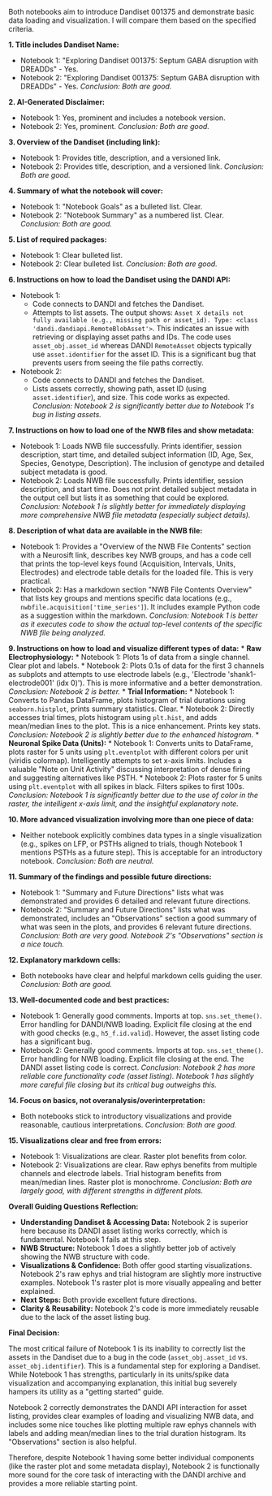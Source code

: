 Both notebooks aim to introduce Dandiset 001375 and demonstrate basic data loading and visualization. I will compare them based on the specified criteria.

**1. Title includes Dandiset Name:**
*   Notebook 1: "Exploring Dandiset 001375: Septum GABA disruption with DREADDs" - Yes.
*   Notebook 2: "Exploring Dandiset 001375: Septum GABA disruption with DREADDs" - Yes.
    *Conclusion: Both are good.*

**2. AI-Generated Disclaimer:**
*   Notebook 1: Yes, prominent and includes a notebook version.
*   Notebook 2: Yes, prominent.
    *Conclusion: Both are good.*

**3. Overview of the Dandiset (including link):**
*   Notebook 1: Provides title, description, and a versioned link.
*   Notebook 2: Provides title, description, and a versioned link.
    *Conclusion: Both are good.*

**4. Summary of what the notebook will cover:**
*   Notebook 1: "Notebook Goals" as a bulleted list. Clear.
*   Notebook 2: "Notebook Summary" as a numbered list. Clear.
    *Conclusion: Both are good.*

**5. List of required packages:**
*   Notebook 1: Clear bulleted list.
*   Notebook 2: Clear bulleted list.
    *Conclusion: Both are good.*

**6. Instructions on how to load the Dandiset using the DANDI API:**
*   Notebook 1:
    *   Code connects to DANDI and fetches the Dandiset.
    *   Attempts to list assets. The output shows: `Asset X details not fully available (e.g., missing path or asset_id). Type: <class 'dandi.dandiapi.RemoteBlobAsset'>`. This indicates an issue with retrieving or displaying asset paths and IDs. The code uses `asset_obj.asset_id` whereas DANDI `RemoteAsset` objects typically use `asset.identifier` for the asset ID. This is a significant bug that prevents users from seeing the file paths correctly.
*   Notebook 2:
    *   Code connects to DANDI and fetches the Dandiset.
    *   Lists assets correctly, showing path, asset ID (using `asset.identifier`), and size. This code works as expected.
    *Conclusion: Notebook 2 is significantly better due to Notebook 1's bug in listing assets.*

**7. Instructions on how to load one of the NWB files and show metadata:**
*   Notebook 1: Loads NWB file successfully. Prints identifier, session description, start time, and detailed subject information (ID, Age, Sex, Species, Genotype, Description). The inclusion of genotype and detailed subject metadata is good.
*   Notebook 2: Loads NWB file successfully. Prints identifier, session description, and start time. Does not print detailed subject metadata in the output cell but lists it as something that could be explored.
    *Conclusion: Notebook 1 is slightly better for immediately displaying more comprehensive NWB file metadata (especially subject details).*

**8. Description of what data are available in the NWB file:**
*   Notebook 1: Provides a "Overview of the NWB File Contents" section with a Neurosift link, describes key NWB groups, and has a code cell that prints the top-level keys found (Acquisition, Intervals, Units, Electrodes) and electrode table details for the loaded file. This is very practical.
*   Notebook 2: Has a markdown section "NWB File Contents Overview" that lists key groups and mentions specific data locations (e.g., `nwbfile.acquisition['time_series']`). It includes example Python code as a suggestion within the markdown.
    *Conclusion: Notebook 1 is better as it executes code to show the actual top-level contents of the specific NWB file being analyzed.*

**9. Instructions on how to load and visualize different types of data:**
    *   **Raw Electrophysiology:**
        *   Notebook 1: Plots 1s of data from a single channel. Clear plot and labels.
        *   Notebook 2: Plots 0.1s of data for the first 3 channels as subplots and attempts to use electrode labels (e.g., 'Electrode 'shank1-electrode001' (idx 0)'). This is more informative and a better demonstration.
        *Conclusion: Notebook 2 is better.*
    *   **Trial Information:**
        *   Notebook 1: Converts to Pandas DataFrame, plots histogram of trial durations using `seaborn.histplot`, prints summary statistics. Clear.
        *   Notebook 2: Directly accesses trial times, plots histogram using `plt.hist`, and adds mean/median lines to the plot. This is a nice enhancement. Prints key stats.
        *Conclusion: Notebook 2 is slightly better due to the enhanced histogram.*
    *   **Neuronal Spike Data (Units):**
        *   Notebook 1: Converts units to DataFrame, plots raster for 5 units using `plt.eventplot` with different colors per unit (viridis colormap). Intelligently attempts to set x-axis limits. Includes a valuable "Note on Unit Activity" discussing interpretation of dense firing and suggesting alternatives like PSTH.
        *   Notebook 2: Plots raster for 5 units using `plt.eventplot` with all spikes in black. Filters spikes to first 100s.
        *Conclusion: Notebook 1 is significantly better due to the use of color in the raster, the intelligent x-axis limit, and the insightful explanatory note.*

**10. More advanced visualization involving more than one piece of data:**
*   Neither notebook explicitly combines data types in a single visualization (e.g., spikes on LFP, or PSTHs aligned to trials, though Notebook 1 mentions PSTHs as a future step). This is acceptable for an introductory notebook.
    *Conclusion: Both are neutral.*

**11. Summary of the findings and possible future directions:**
*   Notebook 1: "Summary and Future Directions" lists what was demonstrated and provides 6 detailed and relevant future directions.
*   Notebook 2: "Summary and Future Directions" lists what was demonstrated, includes an "Observations" section a good summary of what was seen in the plots, and provides 6 relevant future directions.
    *Conclusion: Both are very good. Notebook 2's "Observations" section is a nice touch.*

**12. Explanatory markdown cells:**
*   Both notebooks have clear and helpful markdown cells guiding the user.
    *Conclusion: Both are good.*

**13. Well-documented code and best practices:**
*   Notebook 1: Generally good comments. Imports at top. `sns.set_theme()`. Error handling for DANDI/NWB loading. Explicit file closing at the end with good checks (e.g., `h5_f.id.valid`). However, the asset listing code has a significant bug.
*   Notebook 2: Generally good comments. Imports at top. `sns.set_theme()`. Error handling for NWB loading. Explicit file closing at the end. The DANDI asset listing code is correct.
    *Conclusion: Notebook 2 has more reliable core functionality code (asset listing). Notebook 1 has slightly more careful file closing but its critical bug outweighs this.*

**14. Focus on basics, not overanalysis/overinterpretation:**
*   Both notebooks stick to introductory visualizations and provide reasonable, cautious interpretations.
    *Conclusion: Both are good.*

**15. Visualizations clear and free from errors:**
*   Notebook 1: Visualizations are clear. Raster plot benefits from color.
*   Notebook 2: Visualizations are clear. Raw ephys benefits from multiple channels and electrode labels. Trial histogram benefits from mean/median lines. Raster plot is monochrome.
    *Conclusion: Both are largely good, with different strengths in different plots.*

**Overall Guiding Questions Reflection:**

*   **Understanding Dandiset & Accessing Data:** Notebook 2 is superior here because its DANDI asset listing works correctly, which is fundamental. Notebook 1 fails at this step.
*   **NWB Structure:** Notebook 1 does a slightly better job of actively showing the NWB structure with code.
*   **Visualizations & Confidence:** Both offer good starting visualizations. Notebook 2's raw ephys and trial histogram are slightly more instructive examples. Notebook 1's raster plot is more visually appealing and better explained.
*   **Next Steps:** Both provide excellent future directions.
*   **Clarity & Reusability:** Notebook 2's code is more immediately reusable due to the lack of the asset listing bug.

**Final Decision:**

The most critical failure of Notebook 1 is its inability to correctly list the assets in the Dandiset due to a bug in the code (`asset_obj.asset_id` vs. `asset_obj.identifier`). This is a fundamental step for exploring a Dandiset. While Notebook 1 has strengths, particularly in its units/spike data visualization and accompanying explanation, this initial bug severely hampers its utility as a "getting started" guide.

Notebook 2 correctly demonstrates the DANDI API interaction for asset listing, provides clear examples of loading and visualizing NWB data, and includes some nice touches like plotting multiple raw ephys channels with labels and adding mean/median lines to the trial duration histogram. Its "Observations" section is also helpful.

Therefore, despite Notebook 1 having some better individual components (like the raster plot and some metadata display), Notebook 2 is functionally more sound for the core task of interacting with the DANDI archive and provides a more reliable starting point.